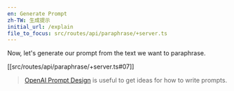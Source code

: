 ```yaml
---
en: Generate Prompt
zh-TW: 生成提示
initial_url: /explain
file_to_focus: src/routes/api/paraphrase/+server.ts
---
```


Now, let's generate our prompt from the text we want to paraphrase. 

[[src/routes/api/paraphrase/+server.ts#07]]

> [OpenAI Prompt Design](https://platform.openai.com/docs/guides/completion/prompt-design) is useful to get ideas for how to write prompts.